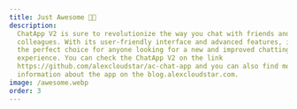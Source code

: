```yaml
---
title: Just Awesome 🤘🏻
description:
  ChatApp V2 is sure to revolutionize the way you chat with friends and
  colleagues. With its user-friendly interface and advanced features, it's
  the perfect choice for anyone looking for a new and improved chatting
  experience. You can check the ChatApp V2 on the link
  https://github.com/alexcloudstar/ac-chat-app and you can also find more
  information about the app on the blog.alexcloudstar.com.
image: /awesome.webp
order: 3
---
```

